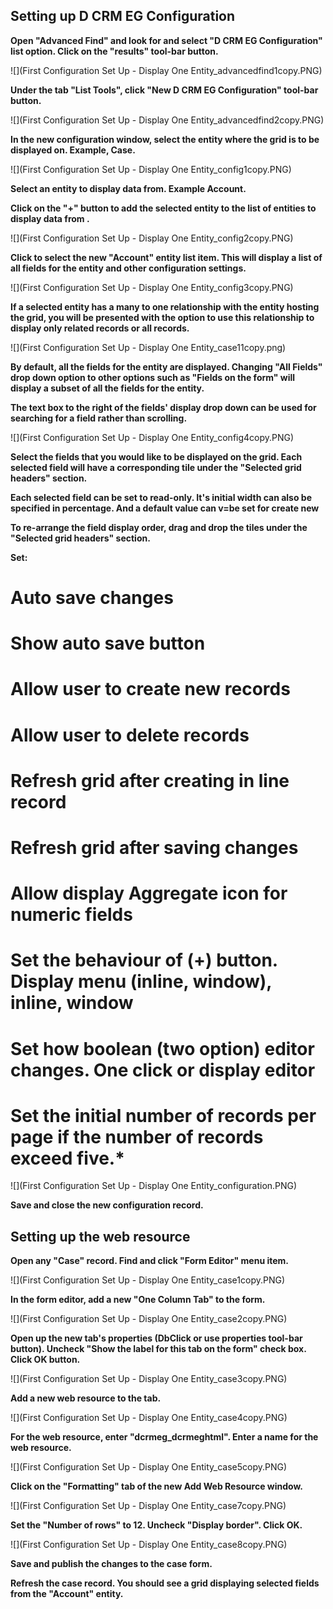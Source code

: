 ## Setting up D CRM EG Configuration

**Open "Advanced Find" and look for and select "D CRM EG Configuration" list option. Click on the "results" tool-bar button.**

![](First Configuration Set Up - Display One Entity_advancedfind1copy.PNG)

**Under the tab "List Tools", click "New D CRM EG Configuration" tool-bar button.**

![](First Configuration Set Up - Display One Entity_advancedfind2copy.PNG)

**In the new configuration window, select the entity where the grid is to be displayed on. Example, Case.**

![](First Configuration Set Up - Display One Entity_config1copy.PNG)

**Select an entity to display data from. Example Account.**

**Click on the "+" button to add the selected entity to the list of entities to display data from .**

![](First Configuration Set Up - Display One Entity_config2copy.PNG)

**Click to select the new "Account" entity list item. This will display a list of all fields for the entity and other  configuration settings.**

![](First Configuration Set Up - Display One Entity_config3copy.PNG)

**If a selected entity has a many to one relationship with the entity hosting the grid, you will be presented with the option to use this relationship to display only related records or all records.**

![](First Configuration Set Up - Display One Entity_case11copy.png)

**By default, all the fields for the entity are displayed. Changing "All Fields" drop down option to other options such as "Fields on the form" will display a subset of all the fields for the entity.**

**The text box to the right of the fields' display drop down can be used for searching for a field rather than scrolling.**

![](First Configuration Set Up - Display One Entity_config4copy.PNG)

**Select the fields that you would like to be displayed on the grid. Each selected field will have a corresponding tile under the "Selected grid headers" section.**

**Each selected field can be set to read-only. It's initial width can also be specified in percentage. And a default value can v=be set for create new**

**To re-arrange the field display order, drag and drop the tiles under the "Selected grid headers" section.**

**Set:**
# Auto save changes
# Show auto save button
# Allow user to create new records
# Allow user to delete records
# Refresh grid after creating in line record
# Refresh grid after saving changes
# Allow display Aggregate icon for numeric fields
# Set the behaviour of (+) button. Display menu (inline, window), inline, window
# Set how boolean (two option) editor changes. One click or display editor
# Set the initial number of records per page if the number of records exceed five.*

![](First Configuration Set Up - Display One Entity_configuration.PNG)

**Save and close the new configuration record.**

## Setting up the web resource

**Open any "Case" record. Find and click "Form Editor" menu item.**

![](First Configuration Set Up - Display One Entity_case1copy.PNG)

**In the form editor, add a new "One Column Tab" to the form.**

![](First Configuration Set Up - Display One Entity_case2copy.PNG)

**Open up the new tab's properties (DbClick or use properties tool-bar button). Uncheck "Show the label for this tab on the form" check box. Click OK button.**

![](First Configuration Set Up - Display One Entity_case3copy.PNG)

**Add a new web resource to the tab.**

![](First Configuration Set Up - Display One Entity_case4copy.PNG)

**For the web resource, enter "dcrmeg_dcrmeghtml". Enter a name for the web resource.**

![](First Configuration Set Up - Display One Entity_case5copy.PNG)

**Click on the "Formatting" tab of the new Add Web Resource window.**

![](First Configuration Set Up - Display One Entity_case7copy.PNG)

**Set the "Number of rows" to 12. Uncheck "Display border". Click OK.**

![](First Configuration Set Up - Display One Entity_case8copy.PNG)

**Save and publish the changes to the case form.**

**Refresh the case record. You should see a grid displaying selected fields from the "Account" entity.**



